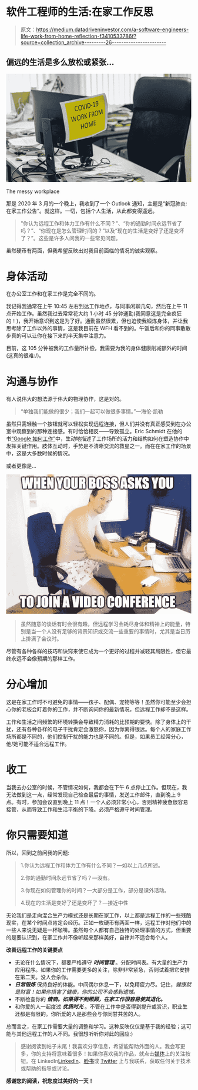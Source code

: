# 软件工程师的生活:在家工作反思

> 原文：<https://medium.datadriveninvestor.com/a-software-engineers-life-work-from-home-reflection-f3410533786f?source=collection_archive---------26----------------------->

## 偏远的生活是多么放松或紧张…

![](img/0acb1e40427165234ec6f02a62a05ef7.png)

The messy workplace

那是 2020 年 3 月的一个晚上，我收到了一个 Outlook 通知，主题是“新冠肺炎:在家工作公告”。就这样。一切，包括个人生活，从此都变得遥远。

> "你认为远程工作和体力工作有什么不同？"、“你的通勤时间永远节省了吗？”、“你现在是怎么管理时间的？”以及“现在的生活是变好了还是变坏了？”。这些是许多人问我的一些常见问题。

虽然硬币有两面，但我希望反映出对我目前面临的情况的诚实观察。

# 身体活动

在办公室工作和在家工作是完全不同的。

我记得我通常在上午 10:45 左右到达工作地点，与同事闲聊几句，然后在上午 11 点开始工作。虽然我过去常常花大约 1 小时 45 分钟通勤(我同意这是完全疯狂的！)，我开始意识到这是为了好。通勤虽然很累，但也迫使我锻炼身体，并让我思考除了工作以外的事情，这是我目前在 WFH 看不到的。午饭后和你的同事散散步真的可以让你在接下来的半天集中注意力。

目前，这 105 分钟被我的工作量所补偿，我需要为我的身体健康削减额外的时间(这真的很难:/)。

# 沟通与协作

有人说伟大的想法源于伟大的物理协作，这是对的。

> “单独我们能做的很少；我们一起可以做很多事情。”—海伦·凯勒

虽然只需轻触一个按钮就可以轻松实现远程连接，但人们并没有真正感受到在办公室中观察到的那种连接感。有时恰恰相反——导致孤立。Eric Schmidt 在他的书[“Google 如何工作”](https://books.google.co.in/books/about/How_Google_Works.html?id=Yk9zAwAAQBAJ&redir_esc=y)中，生动地描述了工作场所的活力和结构如何在塑造协作中发挥关键作用。肢体互动时，手势是不清晰交流的救星之一。而在在家工作的场景中，这是大多数时候的情况。

或者更像是…

![](img/00392ce662f2dbf357c1c26dc97e604c.png)

> 虽然随意的谈话有时会很有趣，但远程学习会耗尽身体和精神上的能量，特别是当一个人没有足够的背景知识或交流一些重要的事情时，尤其是当日历上排满了会议时。

尽管有各种各样的技巧和诀窍来使它成为一个更好的过程并减轻其局限性，但它最终永远不会像预期的那样工作。

# 分心增加

这是在家工作时不可避免的事情——孩子、配偶、宠物等等！虽然你可能至少会担心你的老板会盯着你的工作，并不断询问你的最新情况，但远程工作却不是这样。

工作和生活之间频繁的环境转换会导致精力消耗的比预期的要快。除了身体上的干扰，还有各种各样的电子干扰肯定会激怒你，因为你离得很远。每个人的家庭工作场所都是不同的，他们控制干扰的能力也是不同的。但是，如果员工经常分心，他/她可能不适合远程工作。

# **收工**

当我去办公室的时候，不管情况如何，我都会在下午 6 点停止工作。但现在，我无法做到这一点，经常发现自己检查最后的事情，发送工作邮件，直到晚上 9 点。有时，参加会议直到晚上 11 点！一个人必须非常小心，否则精神疲惫很容易接管，从而导致工作和生活平衡的下降。必须严格遵守时间管理。

# 你只需要知道

所以，回到之前问我的问题:

> 1.你认为远程工作和体力工作有什么不同？—如以上几点所述。
> 
> 2.你的通勤时间永远节省了吗？—没有。
> 
> 3.你现在如何管理你的时间？—大部分是工作，部分是课外活动。
> 
> 4.现在的生活是变好了还是变坏了？—接近中性

无论我们是走向混合生产力模式还是长期在家工作，以上都是远程工作的一些残酷现实，在某个时间点肯定会经历。正如一枚硬币有两面一样，远程工作对他们中的一些人来说无疑是一杯咖啡。虽然每个人都有自己独特的处理事情的方式，但重要的是要认识到，在家工作并不像听起来那样美好，自律并不适合每个人。

**改善远程工作的关键要点**

*   无论在什么情况下，都要严格遵守 ***时间管理*** 。分配时间表。有大量的生产力应用程序。如果你的工作需要更多的关注，除非非常紧急，否则试着把它安排在第二天。没人会杀你。
*   ***日常锻炼*** 保持良好的体能。中间偶尔休息一下，以免精疲力尽。记住，*健康就是财富！如果你损害了健康，你的公司不会感到遗憾。*
*   不断检查你的 ***情商。如果得不到照顾，在家工作很容易使其退化。***
*   和你爱的人一起度过 ***优质时光*** 。不管在工作中是否得到提升或赏识，职业生涯都是有限的。你所爱的人是那些会与你同甘共苦的人。

总而言之，在家工作需要大量的调整和学习。这种反映仅仅是基于我的经验；这可能与其他远程工作的人不同。我很想听听你对此的回应:)

> 感谢阅读到帖子末尾！我喜欢分享信息，希望能帮助外面的人。我会写更多，你的支持将意味着很多！如果你喜欢我的作品，就点击[媒体](https://abishaik.medium.com/)上的关注按钮。在 LinkedIn[LinkedIn](http://linkedin.com/in/abishaik-mohan-90513013a)、[脸书](https://www.facebook.com/abishaik.mohan.144/)或 [Twitter](https://twitter.com/AbishaikM) 上与我联系，获取任何关于技术或帮助的指导或讨论。

**感谢您的阅读，祝您度过美好的一天！**
